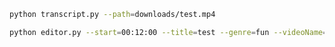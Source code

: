 ```bash
python transcript.py --path=downloads/test.mp4
```

```bash
python editor.py --start=00:12:00 --title=test --genre=fun --videoName=test.mp4
```